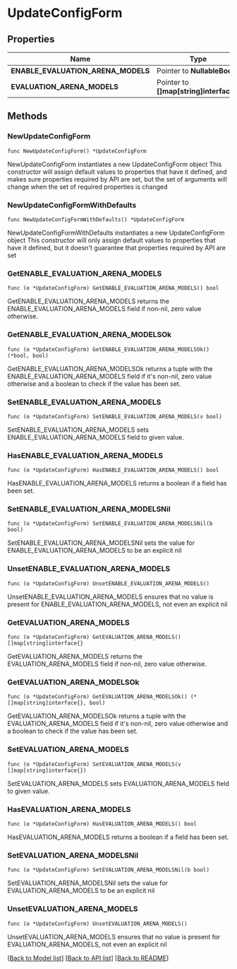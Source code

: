 # UpdateConfigForm

## Properties

Name | Type | Description | Notes
------------ | ------------- | ------------- | -------------
**ENABLE_EVALUATION_ARENA_MODELS** | Pointer to **NullableBool** |  | [optional] 
**EVALUATION_ARENA_MODELS** | Pointer to **[]map[string]interface{}** |  | [optional] 

## Methods

### NewUpdateConfigForm

`func NewUpdateConfigForm() *UpdateConfigForm`

NewUpdateConfigForm instantiates a new UpdateConfigForm object
This constructor will assign default values to properties that have it defined,
and makes sure properties required by API are set, but the set of arguments
will change when the set of required properties is changed

### NewUpdateConfigFormWithDefaults

`func NewUpdateConfigFormWithDefaults() *UpdateConfigForm`

NewUpdateConfigFormWithDefaults instantiates a new UpdateConfigForm object
This constructor will only assign default values to properties that have it defined,
but it doesn't guarantee that properties required by API are set

### GetENABLE_EVALUATION_ARENA_MODELS

`func (o *UpdateConfigForm) GetENABLE_EVALUATION_ARENA_MODELS() bool`

GetENABLE_EVALUATION_ARENA_MODELS returns the ENABLE_EVALUATION_ARENA_MODELS field if non-nil, zero value otherwise.

### GetENABLE_EVALUATION_ARENA_MODELSOk

`func (o *UpdateConfigForm) GetENABLE_EVALUATION_ARENA_MODELSOk() (*bool, bool)`

GetENABLE_EVALUATION_ARENA_MODELSOk returns a tuple with the ENABLE_EVALUATION_ARENA_MODELS field if it's non-nil, zero value otherwise
and a boolean to check if the value has been set.

### SetENABLE_EVALUATION_ARENA_MODELS

`func (o *UpdateConfigForm) SetENABLE_EVALUATION_ARENA_MODELS(v bool)`

SetENABLE_EVALUATION_ARENA_MODELS sets ENABLE_EVALUATION_ARENA_MODELS field to given value.

### HasENABLE_EVALUATION_ARENA_MODELS

`func (o *UpdateConfigForm) HasENABLE_EVALUATION_ARENA_MODELS() bool`

HasENABLE_EVALUATION_ARENA_MODELS returns a boolean if a field has been set.

### SetENABLE_EVALUATION_ARENA_MODELSNil

`func (o *UpdateConfigForm) SetENABLE_EVALUATION_ARENA_MODELSNil(b bool)`

 SetENABLE_EVALUATION_ARENA_MODELSNil sets the value for ENABLE_EVALUATION_ARENA_MODELS to be an explicit nil

### UnsetENABLE_EVALUATION_ARENA_MODELS
`func (o *UpdateConfigForm) UnsetENABLE_EVALUATION_ARENA_MODELS()`

UnsetENABLE_EVALUATION_ARENA_MODELS ensures that no value is present for ENABLE_EVALUATION_ARENA_MODELS, not even an explicit nil
### GetEVALUATION_ARENA_MODELS

`func (o *UpdateConfigForm) GetEVALUATION_ARENA_MODELS() []map[string]interface{}`

GetEVALUATION_ARENA_MODELS returns the EVALUATION_ARENA_MODELS field if non-nil, zero value otherwise.

### GetEVALUATION_ARENA_MODELSOk

`func (o *UpdateConfigForm) GetEVALUATION_ARENA_MODELSOk() (*[]map[string]interface{}, bool)`

GetEVALUATION_ARENA_MODELSOk returns a tuple with the EVALUATION_ARENA_MODELS field if it's non-nil, zero value otherwise
and a boolean to check if the value has been set.

### SetEVALUATION_ARENA_MODELS

`func (o *UpdateConfigForm) SetEVALUATION_ARENA_MODELS(v []map[string]interface{})`

SetEVALUATION_ARENA_MODELS sets EVALUATION_ARENA_MODELS field to given value.

### HasEVALUATION_ARENA_MODELS

`func (o *UpdateConfigForm) HasEVALUATION_ARENA_MODELS() bool`

HasEVALUATION_ARENA_MODELS returns a boolean if a field has been set.

### SetEVALUATION_ARENA_MODELSNil

`func (o *UpdateConfigForm) SetEVALUATION_ARENA_MODELSNil(b bool)`

 SetEVALUATION_ARENA_MODELSNil sets the value for EVALUATION_ARENA_MODELS to be an explicit nil

### UnsetEVALUATION_ARENA_MODELS
`func (o *UpdateConfigForm) UnsetEVALUATION_ARENA_MODELS()`

UnsetEVALUATION_ARENA_MODELS ensures that no value is present for EVALUATION_ARENA_MODELS, not even an explicit nil

[[Back to Model list]](../README.md#documentation-for-models) [[Back to API list]](../README.md#documentation-for-api-endpoints) [[Back to README]](../README.md)



